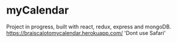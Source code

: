# myCalendar 

Project in progress, built with react, redux, express and mongoDB.
https://braiscalotomycalendar.herokuapp.com/
'Dont use Safari'
